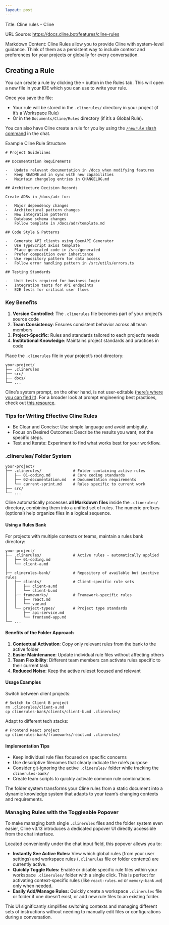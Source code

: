 ```yaml
---
layout: post
---
```

Title: Cline rules - Cline

URL Source: https://docs.cline.bot/features/cline-rules

Markdown Content:
Cline Rules allow you to provide Cline with system-level guidance. Think of them as a persistent way to include context and preferences for your projects or globally for every conversation.

Creating a Rule
---------------

You can create a rule by clicking the `+` button in the Rules tab. This will open a new file in your IDE which you can use to write your rule.

Once you save the file:

*   Your rule will be stored in the `.clinerules/` directory in your project (if it’s a Workspace Rule)
*   Or in the `Documents/Cline/Rules` directory (if it’s a Global Rule).

You can also have Cline create a rule for you by using the [`/newrule` slash command](https://docs.cline.bot/features/slash-commands/new-rule) in the chat.

Example Cline Rule Structure

```
# Project Guidelines

## Documentation Requirements

-   Update relevant documentation in /docs when modifying features
-   Keep README.md in sync with new capabilities
-   Maintain changelog entries in CHANGELOG.md

## Architecture Decision Records

Create ADRs in /docs/adr for:

-   Major dependency changes
-   Architectural pattern changes
-   New integration patterns
-   Database schema changes
    Follow template in /docs/adr/template.md

## Code Style & Patterns

-   Generate API clients using OpenAPI Generator
-   Use TypeScript axios template
-   Place generated code in /src/generated
-   Prefer composition over inheritance
-   Use repository pattern for data access
-   Follow error handling pattern in /src/utils/errors.ts

## Testing Standards

-   Unit tests required for business logic
-   Integration tests for API endpoints
-   E2E tests for critical user flows
```

### Key Benefits

1.   **Version Controlled**: The `.clinerules` file becomes part of your project’s source code
2.   **Team Consistency**: Ensures consistent behavior across all team members
3.   **Project-Specific**: Rules and standards tailored to each project’s needs
4.   **Institutional Knowledge**: Maintains project standards and practices in code

Place the `.clinerules` file in your project’s root directory:

```
your-project/
├── .clinerules
├── src/
├── docs/
└── ...
```

Cline’s system prompt, on the other hand, is not user-editable ([here’s where you can find it](https://github.com/cline/cline/blob/main/src/core/prompts/system.ts)). For a broader look at prompt engineering best practices, check out [this resource](https://docs.anthropic.com/en/docs/build-with-claude/prompt-engineering/overview).

### Tips for Writing Effective Cline Rules

*   Be Clear and Concise: Use simple language and avoid ambiguity.
*   Focus on Desired Outcomes: Describe the results you want, not the specific steps.
*   Test and Iterate: Experiment to find what works best for your workflow.

### .clinerules/ Folder System

```
your-project/
├── .clinerules/              # Folder containing active rules
│   ├── 01-coding.md          # Core coding standards
│   ├── 02-documentation.md   # Documentation requirements
│   └── current-sprint.md     # Rules specific to current work
├── src/
└── ...
```

Cline automatically processes **all Markdown files** inside the `.clinerules/` directory, combining them into a unified set of rules. The numeric prefixes (optional) help organize files in a logical sequence.

#### Using a Rules Bank

For projects with multiple contexts or teams, maintain a rules bank directory:

```
your-project/
├── .clinerules/              # Active rules - automatically applied
│   ├── 01-coding.md
│   └── client-a.md
│
├── clinerules-bank/          # Repository of available but inactive rules
│   ├── clients/              # Client-specific rule sets
│   │   ├── client-a.md
│   │   └── client-b.md
│   ├── frameworks/           # Framework-specific rules
│   │   ├── react.md
│   │   └── vue.md
│   └── project-types/        # Project type standards
│       ├── api-service.md
│       └── frontend-app.md
└── ...
```

#### Benefits of the Folder Approach

1.   **Contextual Activation**: Copy only relevant rules from the bank to the active folder
2.   **Easier Maintenance**: Update individual rule files without affecting others
3.   **Team Flexibility**: Different team members can activate rules specific to their current task
4.   **Reduced Noise**: Keep the active ruleset focused and relevant

#### Usage Examples

Switch between client projects:

```
# Switch to Client B project
rm .clinerules/client-a.md
cp clinerules-bank/clients/client-b.md .clinerules/
```

Adapt to different tech stacks:

```
# Frontend React project
cp clinerules-bank/frameworks/react.md .clinerules/
```

#### Implementation Tips

*   Keep individual rule files focused on specific concerns
*   Use descriptive filenames that clearly indicate the rule’s purpose
*   Consider git-ignoring the active `.clinerules/` folder while tracking the `clinerules-bank/`
*   Create team scripts to quickly activate common rule combinations

The folder system transforms your Cline rules from a static document into a dynamic knowledge system that adapts to your team’s changing contexts and requirements.

### Managing Rules with the Toggleable Popover

To make managing both single `.clinerules` files and the folder system even easier, Cline v3.13 introduces a dedicated popover UI directly accessible from the chat interface.

Located conveniently under the chat input field, this popover allows you to:

*   **Instantly See Active Rules:** View which global rules (from your user settings) and workspace rules (`.clinerules` file or folder contents) are currently active.
*   **Quickly Toggle Rules:** Enable or disable specific rule files within your workspace `.clinerules/` folder with a single click. This is perfect for activating context-specific rules (like `react-rules.md` or `memory-bank.md`) only when needed.
*   **Easily Add/Manage Rules:** Quickly create a workspace `.clinerules` file or folder if one doesn’t exist, or add new rule files to an existing folder.

This UI significantly simplifies switching contexts and managing different sets of instructions without needing to manually edit files or configurations during a conversation.

